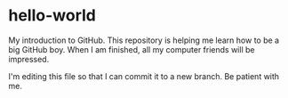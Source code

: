 # hello-world
My introduction to GitHub. This repository is helping me learn how to be a big GitHub boy. When I am finished, all my computer friends will be impressed.

I'm editing this file so that I can commit it to a new branch. Be patient with me.
